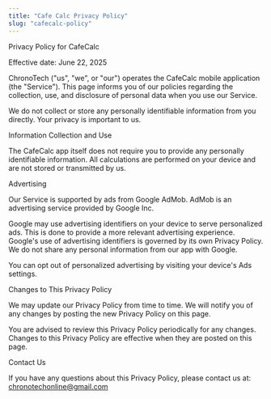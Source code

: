 ```yaml
---
title: "Cafe Calc Privacy Policy"
slug: "cafecalc-policy"
---
```


Privacy Policy for CafeCalc

Effective date: June 22, 2025

ChronoTech ("us", "we", or "our") operates the CafeCalc mobile application (the "Service"). This page informs you of our policies regarding the collection, use, and disclosure of personal data when you use our Service.

We do not collect or store any personally identifiable information from you directly. Your privacy is important to us.

Information Collection and Use

The CafeCalc app itself does not require you to provide any personally identifiable information. All calculations are performed on your device and are not stored or transmitted by us.

Advertising

Our Service is supported by ads from Google AdMob. AdMob is an advertising service provided by Google Inc.

Google may use advertising identifiers on your device to serve personalized ads. This is done to provide a more relevant advertising experience. Google's use of advertising identifiers is governed by its own Privacy Policy. We do not share any personal information from our app with Google.

You can opt out of personalized advertising by visiting your device's Ads settings.

Changes to This Privacy Policy

We may update our Privacy Policy from time to time. We will notify you of any changes by posting the new Privacy Policy on this page.

You are advised to review this Privacy Policy periodically for any changes. Changes to this Privacy Policy are effective when they are posted on this page.

Contact Us

If you have any questions about this Privacy Policy, please contact us at: chronotechonline@gmail.com